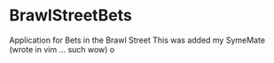 # BrawlStreetBets
Application for Bets in the Brawl Street
This was added my SymeMate (wrote in vim ... such wow)
o
